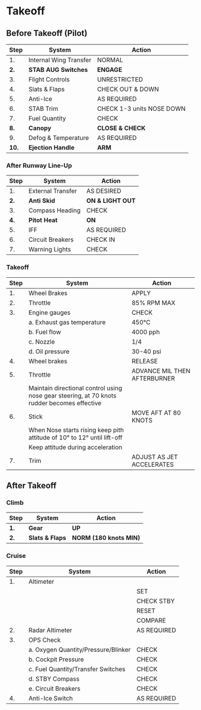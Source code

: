 # Takeoff

## Before Takeoff (Pilot)

| Step    | System                 | Action                    |
|---------|------------------------|---------------------------|
| 1.      | Internal Wing Transfer | NORMAL                    |
| **2.**  | **STAB AUG Switches**  | **ENGAGE**                |
| 3.      | Flight Controls        | UNRESTRICTED              |
| 4.      | Slats & Flaps          | CHECK OUT & DOWN          |
| 5.      | Anti-Ice               | AS REQUIRED               |
| 6.      | STAB Trim              | CHECK 1-3 units NOSE DOWN |
| 7.      | Fuel Quantity          | CHECK                     |
| **8.**  | **Canopy**             | **CLOSE & CHECK**         |
| 9.      | Defog & Temperature    | AS REQUIRED               |
| **10.** | **Ejection Handle**    | **ARM**                   |

### After Runway Line-Up

| Step   | System            | Action             |
|--------|-------------------|--------------------|
| 1.     | External Transfer | AS DESIRED         |
| **2.** | **Anti Skid**     | **ON & LIGHT OUT** |
| 3.     | Compass Heading   | CHECK              |
| **4.** | **Pitot Heat**    | **ON**             |
| 5.     | IFF               | AS REQUIRED        |
| 6.     | Circuit Breakers  | CHECK IN           |
| 7.     | Warning Lights    | CHECK              |

### Takeoff

| Step | System                                                                                      | Action                       |
|------|---------------------------------------------------------------------------------------------|------------------------------|
| 1.   | Wheel Brakes                                                                                | APPLY                        |
| 2.   | Throttle                                                                                    | 85% RPM MAX                  |
| 3.   | Engine gauges                                                                               | CHECK                        |
|      | a. Exhaust gas temperature                                                                  | 450°C                        |
|      | b. Fuel flow                                                                                | 4000 pph                     |
|      | c. Nozzle                                                                                   | 1/4                          |
|      | d. Oil pressure                                                                             | 30-40 psi                    |
| 4.   | Wheel brakes                                                                                | RELEASE                      |
| 5.   | Throttle                                                                                    | ADVANCE MIL THEN AFTERBURNER |
|      | Maintain directional control using nose gear steering, at 70 knots rudder becomes effective |                              |
| 6.   | Stick                                                                                       | MOVE AFT AT 80 KNOTS         |
|      | When Nose starts rising keep pith attitude of 10° to 12° until lift-off                     |                              |
|      | Keep attitude during acceleration                                                           |                              |
| 7.   | Trim                                                                                        | ADJUST AS JET ACCELERATES    |

## After Takeoff

### Climb

| Step   | System            | Action                   |
|--------|-------------------|--------------------------|
| **1.** | **Gear**          | **UP**                   |
| **2.** | **Slats & Flaps** | **NORM (180 knots MIN)** |

### Cruise

| Step | System                              | Action      |
|------|-------------------------------------|-------------|
| 1.   | Altimeter                           |             |
|      |                                     | SET         |
|      |                                     | CHECK STBY  |
|      |                                     | RESET       |
|      |                                     | COMPARE     |
| 2.   | Radar Altimeter                     | AS REQUIRED |
| 3.   | OPS Check                           |             |
|      | a. Oxygen Quantity/Pressure/Blinker | CHECK       |
|      | b. Cockpit Pressure                 | CHECK       |
|      | c. Fuel Quantity/Transfer Switches  | CHECK       |
|      | d. STBY Compass                     | CHECK       |
|      | e. Circuit Breakers                 | CHECK       |
| 4.   | Anti-Ice Switch                     | AS REQUIRED |
